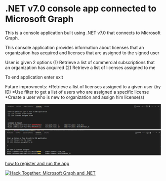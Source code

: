 # .NET v7.0 console app connected to Microsoft Graph

This is a console application built using .NET v7.0 that connects to Microsoft Graph.

This console application provides information about licenses that an organization has acquired and licenses that are assigned to the signed user

User is given 2 options
(1) Retrieve a list of commercial subscriptions that an organization has acquired
(2) Retrieve a list of licenses assigned to me

To end application enter exit 


Future improvments:
*Retrieve a list of licenses assigned to a given user (by ID)
*Use filter to get a list of users who are assigned a specific license
*Create a user who is new to organization and assign him license(s) 

![Output for Tenant Licenses](./TenantLicenses.png)
![Output for signed User Licenses](./userLicenses.jpg)


[how to register and run the app ](https://github.com/microsoft/hack-together/blob/main/templates/dotnet-console-app-microsoft-graph/README.md)

[![Hack Together: Microsoft Graph and .NET](https://img.shields.io/badge/Microsoft%20-Hack--Together-orange?style=for-the-badge&logo=microsoft)](https://github.com/microsoft/hack-together)

